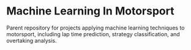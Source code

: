 # Machine Learning In Motorsport
 Parent repository for projects applying machine learning techniques to motorsport, including lap time prediction, strategy classification, and overtaking analysis.
